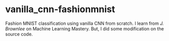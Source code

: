 # vanilla_cnn-fashionmnist
Fashion MNIST classification using vanilla CNN from scratch. I learn from *J. Brownlee* on Machine Learning Mastery. But, I did some modification on the source code. 
